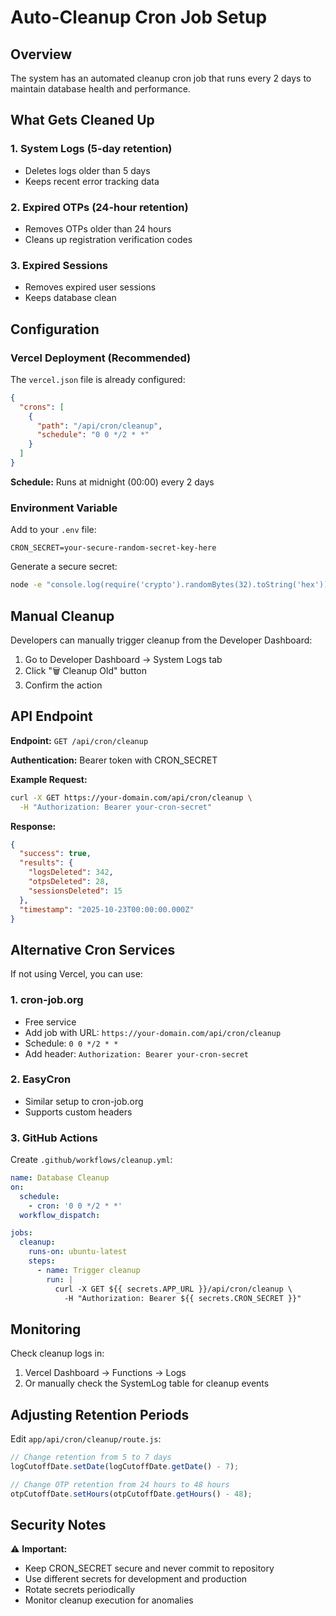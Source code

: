 # Auto-Cleanup Cron Job Setup

## Overview
The system has an automated cleanup cron job that runs every 2 days to maintain database health and performance.

## What Gets Cleaned Up

### 1. **System Logs** (5-day retention)
- Deletes logs older than 5 days
- Keeps recent error tracking data

### 2. **Expired OTPs** (24-hour retention)
- Removes OTPs older than 24 hours
- Cleans up registration verification codes

### 3. **Expired Sessions**
- Removes expired user sessions
- Keeps database clean

## Configuration

### Vercel Deployment (Recommended)
The `vercel.json` file is already configured:
```json
{
  "crons": [
    {
      "path": "/api/cron/cleanup",
      "schedule": "0 0 */2 * *"
    }
  ]
}
```

**Schedule:** Runs at midnight (00:00) every 2 days

### Environment Variable
Add to your `.env` file:
```
CRON_SECRET=your-secure-random-secret-key-here
```

Generate a secure secret:
```bash
node -e "console.log(require('crypto').randomBytes(32).toString('hex'))"
```

## Manual Cleanup

Developers can manually trigger cleanup from the Developer Dashboard:
1. Go to Developer Dashboard → System Logs tab
2. Click "🗑️ Cleanup Old" button
3. Confirm the action

## API Endpoint

**Endpoint:** `GET /api/cron/cleanup`

**Authentication:** Bearer token with CRON_SECRET

**Example Request:**
```bash
curl -X GET https://your-domain.com/api/cron/cleanup \
  -H "Authorization: Bearer your-cron-secret"
```

**Response:**
```json
{
  "success": true,
  "results": {
    "logsDeleted": 342,
    "otpsDeleted": 28,
    "sessionsDeleted": 15
  },
  "timestamp": "2025-10-23T00:00:00.000Z"
}
```

## Alternative Cron Services

If not using Vercel, you can use:

### 1. **cron-job.org**
- Free service
- Add job with URL: `https://your-domain.com/api/cron/cleanup`
- Schedule: `0 0 */2 * *`
- Add header: `Authorization: Bearer your-cron-secret`

### 2. **EasyCron**
- Similar setup to cron-job.org
- Supports custom headers

### 3. **GitHub Actions**
Create `.github/workflows/cleanup.yml`:
```yaml
name: Database Cleanup
on:
  schedule:
    - cron: '0 0 */2 * *'
  workflow_dispatch:

jobs:
  cleanup:
    runs-on: ubuntu-latest
    steps:
      - name: Trigger cleanup
        run: |
          curl -X GET ${{ secrets.APP_URL }}/api/cron/cleanup \
            -H "Authorization: Bearer ${{ secrets.CRON_SECRET }}"
```

## Monitoring

Check cleanup logs in:
1. Vercel Dashboard → Functions → Logs
2. Or manually check the SystemLog table for cleanup events

## Adjusting Retention Periods

Edit `app/api/cron/cleanup/route.js`:

```javascript
// Change retention from 5 to 7 days
logCutoffDate.setDate(logCutoffDate.getDate() - 7);

// Change OTP retention from 24 hours to 48 hours
otpCutoffDate.setHours(otpCutoffDate.getHours() - 48);
```

## Security Notes

⚠️ **Important:**
- Keep CRON_SECRET secure and never commit to repository
- Use different secrets for development and production
- Rotate secrets periodically
- Monitor cleanup execution for anomalies

